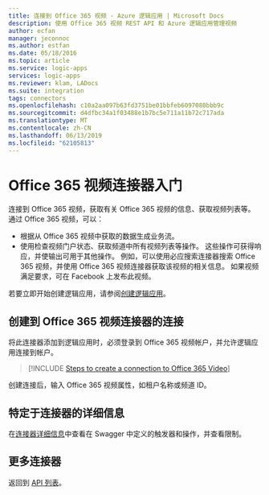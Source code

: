 ```yaml
---
title: 连接到 Office 365 视频 - Azure 逻辑应用 | Microsoft Docs
description: 使用 Office 365 视频 REST API 和 Azure 逻辑应用管理视频
author: ecfan
manager: jeconnoc
ms.author: estfan
ms.date: 05/18/2016
ms.topic: article
ms.service: logic-apps
services: logic-apps
ms.reviewer: klam, LADocs
ms.suite: integration
tags: connectors
ms.openlocfilehash: c10a2aa097b63fd3751be01bbfeb6097080bbb9c
ms.sourcegitcommit: d4dfbc34a1f03488e1b7bc5e711a11b72c717ada
ms.translationtype: MT
ms.contentlocale: zh-CN
ms.lasthandoff: 06/13/2019
ms.locfileid: "62105813"
---
```

# <a name="get-started-with-the-office365-video-connector"></a>Office 365 视频连接器入门
连接到 Office 365 视频，获取有关 Office 365 视频的信息、获取视频列表等。 通过 Office 365 视频，可以：

* 根据从 Office 365 视频中获取的数据生成业务流。 
* 使用检查视频门户状态、获取频道中所有视频列表等操作。 这些操作可获得响应，并使输出可用于其他操作。 例如，可以使用必应搜索连接器搜索 Office 365 视频，并使用 Office 365 视频连接器获取该视频的相关信息。 如果视频满足要求，可在 Facebook 上发布此视频。 

若要立即开始创建逻辑应用，请参阅[创建逻辑应用](../logic-apps/quickstart-create-first-logic-app-workflow.md)。

## <a name="create-a-connection-to-office365-video-connector"></a>创建到 Office 365 视频连接器的连接
将此连接器添加到逻辑应用时，必须登录到 Office 365 视频帐户，并允许逻辑应用连接到帐户。

> [!INCLUDE [Steps to create a connection to Office 365 Video](../../includes/connectors-create-api-office365video.md)]
> 
> 

创建连接后，输入 Office 365 视频属性，如租户名称或频道 ID。 


## <a name="connector-specific-details"></a>特定于连接器的详细信息

在[连接器详细信息](/connectors/office365videoconnector/)中查看在 Swagger 中定义的触发器和操作，并查看限制。

## <a name="more-connectors"></a>更多连接器
返回到 [API 列表](apis-list.md)。